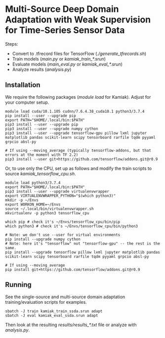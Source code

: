 # Multi-Source Deep Domain Adaptation with Weak Supervision for Time-Series Sensor Data

Steps:
- Convert to .tfrecord files for TensorFlow (*./generate_tfrecords.sh*)
- Train models (*main.py* or *kamiak_train_\*.srun*)
- Evaluate models (*main_eval.py* or *kamiak_eval_\*.srun*)
- Analyze results (*analysis.py*)

## Installation

We require the following packages (*module load* for Kamiak). Adjust for your
computer setup.

    module load cuda/10.1.105 cudnn/7.6.4.38_cuda10.1 python3/3.7.4
    pip install --user --upgrade pip
    export PATH="$HOME/.local/bin:$PATH"
    pip3 install --user --upgrade pip
    pip3 install --user --upgrade numpy cython
    pip3 install --user --upgrade tensorflow-gpu pillow lxml jupyter matplotlib pandas scikit-learn scipy tensorboard rarfile tqdm pyyaml grpcio absl-py

    # If using --moving_average (typically tensorflow-addons, but that errors at the moment with TF 2.2)
    pip3 install --user git+https://github.com/tensorflow/addons.git@r0.9

Or, to use only the CPU, set up as follows and modify the train scripts to
source *kamiak_tensorflow_cpu.sh*.

    module load python3/3.7.4
    export PATH="$HOME/.local/bin:$PATH"
    pip3 install --user --upgrade virtualenvwrapper
    export VIRTUALENVWRAPPER_PYTHON="$(which python3)"
    mkdir -p ~/Envs
    export WORKON_HOME=~/Envs
    source ~/.local/bin/virtualenvwrapper.sh
    mkvirtualenv -p python3 tensorflow_cpu

    which pip # check it's ~/Envs/tensorflow_cpu/bin/pip
    which python3 # check it's ~/Envs/tensorflow_cpu/bin/python3

    # Note: we don't use --user for virtual environments
    pip install --upgrade numpy cython
    # Note: here it's "tensorflow" not "tensorflow-gpu" -- the rest is the same.
    pip install --upgrade tensorflow pillow lxml jupyter matplotlib pandas scikit-learn scipy tensorboard rarfile tqdm pyyaml grpcio absl-py

    # If using --moving_average
    pip install git+https://github.com/tensorflow/addons.git@r0.9

## Running

See the single-source and multi-source domain adaptation training/evaluation
scripts for examples.

    sbatch -J train kamiak_train_ssda.srun adapt
    sbatch -J eval kamiak_eval_ssda.srun adapt

Then look at the resulting *results/results_\*.txt* file or analyze with
*analysis.py*.
